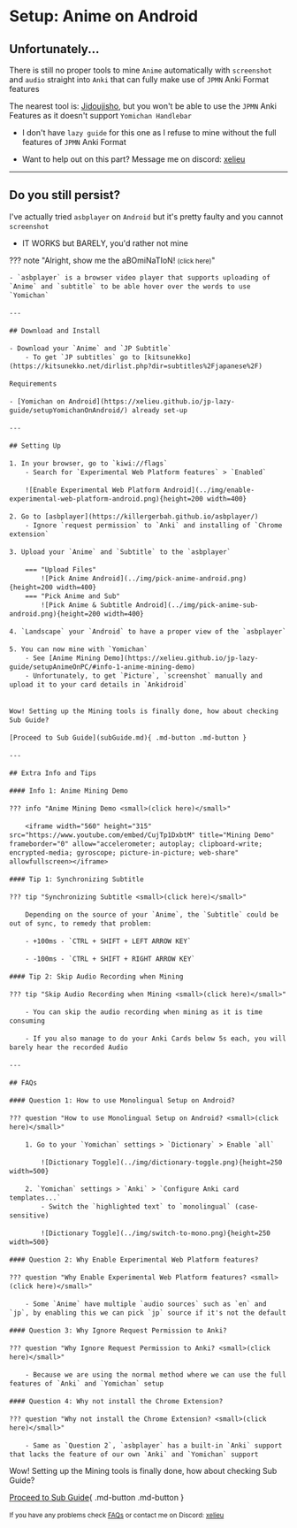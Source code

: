 # Setup: Anime on Android

## Unfortunately...

There is still no proper tools to mine `Anime` automatically with `screenshot` and `audio` straight into `Anki` that can fully make use of `JPMN` Anki Format features

The nearest tool is: [Jidoujisho](https://github.com/lrorpilla/jidoujisho/releases/latest/), but you won't be able to use the `JPMN` Anki Features as it doesn't support `Yomichan Handlebar`

- I don't have `lazy guide` for this one as I refuse to mine without the full features of `JPMN` Anki Format

- Want to help out on this part? Message me on discord: [xelieu](https://www.discordapp.com/users/719459399168426054)

---

## Do you still persist?

I've actually tried `asbplayer` on `Android` but it's pretty faulty and you cannot `screenshot`

- IT WORKS but BARELY, you'd rather not mine

??? note "Alright, show me the aBOmiNaTIoN! <small>(click here)</small>"

    - `asbplayer` is a browser video player that supports uploading of `Anime` and `subtitle` to be able hover over the words to use `Yomichan`

    ---

    ## Download and Install

    - Download your `Anime` and `JP Subtitle`
        - To get `JP subtitles` go to [kitsunekko](https://kitsunekko.net/dirlist.php?dir=subtitles%2Fjapanese%2F)

    Requirements

    - [Yomichan on Android](https://xelieu.github.io/jp-lazy-guide/setupYomichanOnAndroid/) already set-up

    ---

    ## Setting Up

    1. In your browser, go to `kiwi://flags`
        - Search for `Experimental Web Platform features` > `Enabled`

        ![Enable Experimental Web Platform Android](../img/enable-experimental-web-platform-android.png){height=200 width=400}

    2. Go to [asbplayer](https://killergerbah.github.io/asbplayer/)
        - Ignore `request permission` to `Anki` and installing of `Chrome extension`

    3. Upload your `Anime` and `Subtitle` to the `asbplayer`

        === "Upload Files"
            ![Pick Anime Android](../img/pick-anime-android.png){height=200 width=400}
        === "Pick Anime and Sub"
            ![Pick Anime & Subtitle Android](../img/pick-anime-sub-android.png){height=200 width=400}

    4. `Landscape` your `Android` to have a proper view of the `asbplayer`

    5. You can now mine with `Yomichan`
        - See [Anime Mining Demo](https://xelieu.github.io/jp-lazy-guide/setupAnimeOnPC/#info-1-anime-mining-demo)
        - Unfortunately, to get `Picture`, `screenshot` manually and upload it to your card details in `Ankidroid`


    Wow! Setting up the Mining tools is finally done, how about checking Sub Guide?

    [Proceed to Sub Guide](subGuide.md){ .md-button .md-button }

    ---

    ## Extra Info and Tips

    #### Info 1: Anime Mining Demo

    ??? info "Anime Mining Demo <small>(click here)</small>"

        <iframe width="560" height="315" src="https://www.youtube.com/embed/CujTp1DxbtM" title="Mining Demo" frameborder="0" allow="accelerometer; autoplay; clipboard-write; encrypted-media; gyroscope; picture-in-picture; web-share" allowfullscreen></iframe>

    #### Tip 1: Synchronizing Subtitle

    ??? tip "Synchronizing Subtitle <small>(click here)</small>"

        Depending on the source of your `Anime`, the `Subtitle` could be out of sync, to remedy that problem:

        - +100ms - `CTRL + SHIFT + LEFT ARROW KEY`

        - -100ms - `CTRL + SHIFT + RIGHT ARROW KEY`

    #### Tip 2: Skip Audio Recording when Mining

    ??? tip "Skip Audio Recording when Mining <small>(click here)</small>"

        - You can skip the audio recording when mining as it is time consuming

        - If you also manage to do your Anki Cards below 5s each, you will barely hear the recorded Audio

    ---

    ## FAQs

    #### Question 1: How to use Monolingual Setup on Android?

    ??? question "How to use Monolingual Setup on Android? <small>(click here)</small>"

        1. Go to your `Yomichan` settings > `Dictionary` > Enable `all`

            ![Dictionary Toggle](../img/dictionary-toggle.png){height=250 width=500}

        2. `Yomichan` settings > `Anki` > `Configure Anki card templates...`
            - Switch the `highlighted text` to `monolingual` (case-sensitive)

            ![Dictionary Toggle](../img/switch-to-mono.png){height=250 width=500}

    #### Question 2: Why Enable Experimental Web Platform features?

    ??? question "Why Enable Experimental Web Platform features? <small>(click here)</small>"

        - Some `Anime` have multiple `audio sources` such as `en` and `jp`, by enabling this we can pick `jp` source if it's not the default

    #### Question 3: Why Ignore Request Permission to Anki?

    ??? question "Why Ignore Request Permission to Anki? <small>(click here)</small>"

        - Because we are using the normal method where we can use the full features of `Anki` and `Yomichan` setup

    #### Question 4: Why not install the Chrome Extension?

    ??? question "Why not install the Chrome Extension? <small>(click here)</small>"

        - Same as `Question 2`, `asbplayer` has a built-in `Anki` support that lacks the feature of our own `Anki` and `Yomichan` support

Wow! Setting up the Mining tools is finally done, how about checking Sub Guide?

[Proceed to Sub Guide](subGuide.md){ .md-button .md-button }

<small>If you have any problems check [FAQs](https://xelieu.github.io/jp-lazy-guide/setupAnimeOnAndroid/#faqs) or contact me on Discord: [xelieu](https://www.discordapp.com/users/719459399168426054)</small>